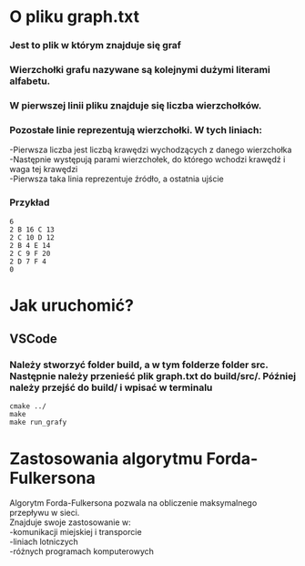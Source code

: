 # O pliku graph.txt
### Jest to plik w którym znajduje się graf  
### Wierzchołki grafu nazywane są kolejnymi dużymi literami alfabetu.  
### W pierwszej linii pliku znajduje się liczba wierzchołków.  
### Pozostałe linie reprezentują wierzchołki. W tych liniach:  
-Pierwsza liczba jest liczbą krawędzi wychodzących z danego wierzchołka  
-Następnie występują parami wierzchołek, do którego wchodzi krawędź i waga tej krawędzi  
-Pierwsza taka linia reprezentuje źródło, a ostatnia ujście  
### Przykład 
```
6    
2 B 16 C 13     
2 C 10 D 12  
2 B 4 E 14  
2 C 9 F 20  
2 D 7 F 4  
0  
```  
# Jak uruchomić?  
## VSCode  
### Należy stworzyć folder build, a w tym folderze folder src. Następnie należy przenieść plik graph.txt do build/src/. Później należy przejść do build/ i wpisać w terminalu  
```
cmake ../
make
make run_grafy
```
# Zastosowania algorytmu Forda-Fulkersona
Algorytm Forda-Fulkersona pozwala na obliczenie maksymalnego przepływu w sieci.  
Znajduje swoje zastosowanie w:  
-komunikacji miejskiej i transporcie  
-liniach lotniczych  
-różnych programach komputerowych
